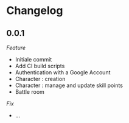 # Changelog

## 0.0.1

_Feature_

- Initiale commit
- Add CI build scripts
- Authentication with a Google Account
- Character : creation
- Character : manage and update skill points
- Battle room

_Fix_

- ...

